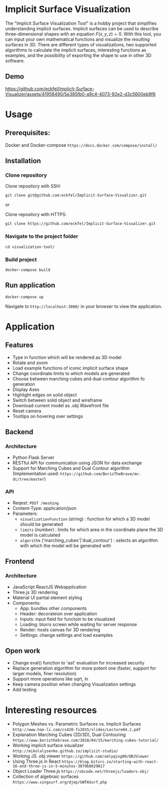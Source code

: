 # Implicit Surface Visualization 

The "Implicit Surface Visualization Tool" is a hobby project that simplifies understanding implicit surfaces. Implicit surfaces can be used to describe three-dimensional shapes with an equation $F(x,y,z)=0$. With this tool, you can input your own mathematical functions and visualize the resulting surfaces in 3D. There are different types of visualizations, two supported algorithms to calculate the implicit surfaces, interesting functions as examples, and the possibility of exporting the shape to use in other 3D software.

## Demo

https://github.com/eckfel/Implicit-Surface-Visualizer/assets/41958490/5e385fb0-a9c4-4073-92e2-d3c5600eb9f6

# Usage

## Prerequisites: 
Docker and Docker-compose `https://docs.docker.com/compose/install/`

## Installation
### Clone repository
Clone repository with SSH:
```
git clone git@github.com:eckfel/Implicit-Surface-Visualizer.git
```

or

Clone repository with HTTPS:
```
git clone https://github.com/eckfel/Implicit-Surface-Visualizer.git
```
### Navigate to the project folder
```
cd visualization-tool/
```
### Build project
```
docker-compose build
```

## Run application
```
docker-compose up
```
Navigate to `http://localhost:3000/` in your browser to view the application.

# Application

## Features

- Type in function which will be rendered as 3D model
- Rotate and zoom
- Load example functions of iconic implicit surface shape
- Change coordinate limits to which models are generated
- Choose between marching cubes and dual contour algorithm fo generation
- Display Axes
- Highlight edges on solid object
- Switch between solid object and wireframe
- Download current model as .obj Wavefront file
- Reset camera
- Tooltips on hovering over settings

## Backend

### Architecture

- Python Flask Server
- RESTful API for communication using JSON for data exchange
- Support for Marching Cubes and Dual Contour algorithm (Implementation used: `https://github.com/BorisTheBrave/mc-dc/tree/master`)

### API

- Reqest: `POST /meshing`
- Content-Type: application/json
- Parameters:
    - `visualizationFunction` (string) : function for which a 3D model should be generated
    - `limits` (number) : limits for which area in the coordinate plane the 3D model is calculated
    - `algorithm` ('marching_cubes'|'dual_contour') : selects an algorithm with which the model will be generated with

## Frontend

### Architecture

- JavaScript ReactJS Webapplication
- Three.js 3D rendering
- Material UI partial element styling
- Components:
    - App: bundles other components
    - Header: decorateion over application
    - Inputs: input field for functoin to be visualized
    - Loading: blurrs screen while waiting for server response
    - Render: hosts canvas for 3D rendering
    - Settings: change settings and load examples

## Open work

- Change eval() function to 'ast' evaluation for increased security
- Replace generation algorithm for more potent one (faster, support for larger models, finer resolution)
- Support more operations like sqrt, ln
- Keep camera position when changing Visualization settings
- Add testing

# Interesting resources
- Polygon Meshes vs. Parametric Surfaces vs. Implicit Surfaces `http://www.hao-li.com/cs420-fs2015/slides/Lecture04.1.pdf`
- Explanation Marching Cubes (2D/3D), Dual Contouring `https://www.boristhebrave.com/2018/04/15/marching-cubes-tutorial/`
- Working implicit surface visualizer `http://mikolalysenko.github.io/implicit-studio/`
- Working JS .obj viewer `https://github.com/xmlyqing00/OBJViewer`
- Using Three.js in React `https://blog.bitsrc.io/starting-with-react-16-and-three-js-in-5-minutes-3079b8829817`
- Object Loader Three.js `https://sbcode.net/threejs/loaders-obj/`
- Collection of algebraic surfaces `https://www.singsurf.org/djep/GWTASurf.php`
